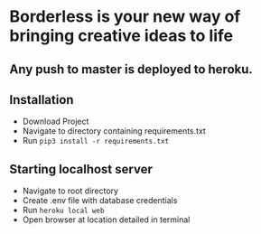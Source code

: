 # Borderless is your new way of bringing creative ideas to life

## Any push to master is deployed to heroku.

## Installation

* Download Project
* Navigate to directory containing requirements.txt
* Run `pip3 install -r requirements.txt`

## Starting localhost server

* Navigate to root directory
* Create .env file with database credentials
* Run `heroku local web`
* Open browser at location detailed in terminal
